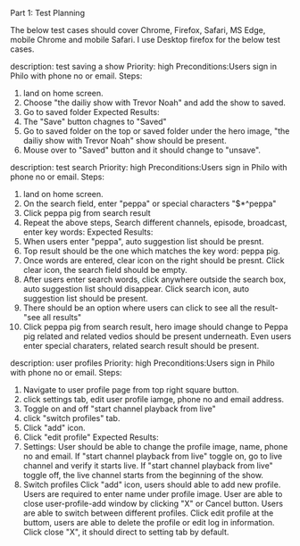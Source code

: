 Part 1: Test Planning

The below test cases should cover Chrome, Firefox, Safari, MS Edge, mobile Chrome and mobile Safari. I use Desktop firefox for the below test cases.

description: test saving a show 
Priority: high
Preconditions:Users sign in Philo with phone no or email.
Steps:
1. land on home screen.
2. Choose "the dailiy show with Trevor Noah" and add the show to saved.
3. Go to saved folder 
Expected Results:
1. The "Save" button chagnes to "Saved"
2. Go to saved folder on the top or saved folder under the hero image, "the dailiy show with Trevor Noah" show should be present.
3. Mouse over to "Saved" button and it should change to "unsave". 

description: test search 
Priority: high
Preconditions:Users sign in Philo with phone no or email.
Steps:
1. land on home screen.
2. On the search field, enter "peppa" or special characters "$*^peppa"
3. Click peppa pig from search result
4. Repeat the above steps, Search different channels, episode, broadcast, enter key words: 
Expected Results:
1. When users enter "peppa", auto suggestion list should be presnt.
2. Top result should be the one which matches the key word: peppa pig.
3. Once words are entered, clear icon on the right should be presnt. Click clear icon, the search field should be empty.
4. After users enter search words, click anywhere outside the search box, auto suggestion list should disappear. Click search icon, auto suggestion list should be present.  
3. There should be an option where users can click to see all the result-"see all results"
4. Click peppa pig from search result, hero image should change to Peppa pig related and related vedios should be present underneath. 
Even users enter special charaters, related search result should be present. 

description: user profiles
Priority: high
Preconditions:Users sign in Philo with phone no or email.
Steps:
1. Navigate to user profile page from top right square button.
2. click settings tab, edit user profile iamge, phone no and email address.
3. Toggle on and off "start channel playback from live"
3. click "switch profiles" tab.
4. Click "add" icon. 
5. Click "edit profile"
Expected Results:
1. Settings: 
User should be able to change the profile image, name, phone no and email.
If "start channel playback from live" toggle on, go to live channel and verify it starts live.
If "start channel playback from live" toggle off, the live channel starts from the beginning of the show.
2. Switch profiles
Click "add" icon, users should able to add new profile. 
Users are required to enter name under profile image. 
User are able to close user-profile-add window by clicking "X" or Cancel button.
Users are able to switch between different profiles. 
Click edit profile at the buttom, users are able to delete the profile or edit log in information.
Click close "X", it should direct to setting tab by default. 

